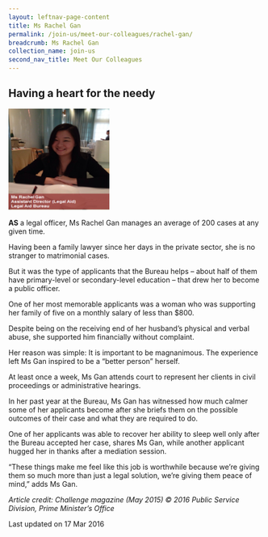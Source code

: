 ```yaml
---
layout: leftnav-page-content
title: Ms Rachel Gan
permalink: /join-us/meet-our-colleagues/rachel-gan/
breadcrumb: Ms Rachel Gan
collection_name: join-us
second_nav_title: Meet Our Colleagues
---
```


<style>
  .image {width: 200px;}
  .image img {max-width: 100%;}
</style>

Having a heart for the needy
---

<div class="image"><img src="/images/1458223822886.png/"></div>

**AS** a legal officer, Ms Rachel Gan manages an average of 200 cases at any given time.

Having been a family lawyer since her days in the private sector, she is no stranger to matrimonial cases.

But it was the type of applicants that the Bureau helps – about half of them have primary-level or secondary-level education – that drew her to become a public officer.

One of her most memorable applicants was a woman who was supporting her family of five on a monthly salary of less than $800.

Despite being on the receiving end of her husband’s physical and verbal abuse, she supported him financially without complaint.

Her reason was simple: It is important to be magnanimous. The experience left Ms Gan inspired to be a “better person” herself.

At least once a week, Ms Gan attends court to represent her clients in civil proceedings or administrative hearings.

In her past year at the Bureau, Ms Gan has witnessed how much calmer some of her applicants become after she briefs them on the possible outcomes of their case and what they are required to do.

One of her applicants was able to recover her ability to sleep well only after the Bureau accepted her case, shares Ms Gan, while another applicant hugged her in thanks after a mediation session.

“These things make me feel like this job is worthwhile because we’re giving them so much more than just a legal solution, we’re giving them peace of mind,” adds Ms Gan.

*Article credit: Challenge magazine (May 2015) © 2016 Public Service Division, Prime Minister’s Office*


<p class="right-side-updated">Last updated on 17 Mar 2016</p> 
